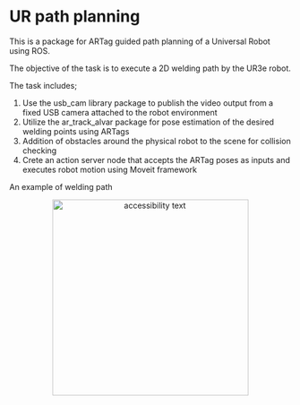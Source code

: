 # UR path planning

This is a package for ARTag guided path planning of a Universal Robot using ROS.

The objective of the task is to execute a 2D welding path by the UR3e robot.

The task includes;
1. Use the usb_cam library package to publish the video output from a fixed USB camera attached to the robot environment
2. Utilize the ar_track_alvar package for pose estimation of the desired welding points using ARTags
3. Addition of obstacles around the physical robot to the scene for collision checking
4. Crete an action server node that accepts the ARTag poses as inputs and executes robot motion using Moveit framework

An example of welding path
<p align="center">
  <img src="Welding path" width="350" title="hover text" alt="accessibility text" >
</p>